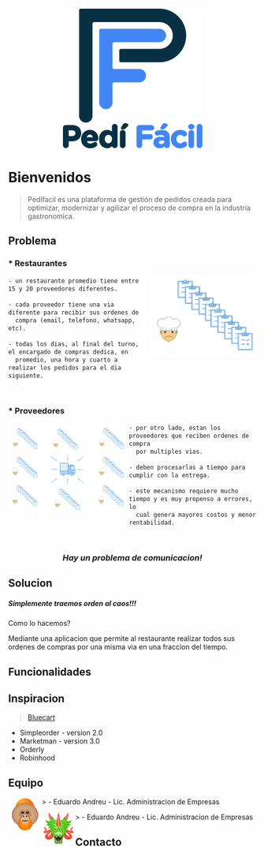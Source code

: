 
<p align="center">
  <img src="assets/logoPediFacil_README.png">
</p>

# Bienvenidos
> Pedifacil es una plataforma de gestión de pedidos creada para optimizar, modernizar y agilizar el proceso de compra en la industria gastronomica.

## Problema

<h3 align="left">* Restaurantes</h3>

<img align="right" width="218" height="160" src="assets/img_chefOrder_README.png">

    - un restaurante promedio tiene entre 15 y 20 proveedores diferentes.
    
    - cada proveedor tiene una via diferente para recibir sus ordenes de 
      compra (email, telefono, whatsapp, etc).
      
    - todas los dias, al final del turno, el encargado de compras dedica, en 
      promedio, una hora y cuarto a realizar los pedidos para el dia siguiente.

</br>
<h3 align="left">* Proveedores</h3>

<img align="left" width="245" height="180" src="assets/img_supplierProcess_README.png">

    - por otro lado, estan los proveedores que reciben ordenes de compra 
      por multiples vias.
    
    - deben procesarlas a tiempo para cumplir con la entrega.
      
    - este mecanismo requiere mucho tiempo y es muy propenso a errores, lo 
      cual genera mayores costos y menor rentabilidad.
</br>
<h3 align="center"><em>Hay un problema de comunicacion!</em></h3>

## Solucion

##### Simplemente traemos orden al caos!!!

Como lo hacemos?

Mediante una aplicacion que permite al restaurante realizar todos sus ordenes de compras por una misma via en una fraccion del tiempo.


## Funcionalidades


## Inspiracion
> <a href="https://www.bluecart.com" target="_blank">Bluecart</a> 
* Simpleorder - version 2.0
* Marketman - version 3.0
* Orderly
* Robinhood

## Equipo
<p>
> <img align="left" src="assets/team1_README.png">
  - Eduardo Andreu
  - Lic. Administracion de Empresas
  </br>
</p>
<p>
> <img align="left" src="assets/team2_README.png">
  - Eduardo Andreu
  - Lic. Administracion de Empresas
  </br>
</p>

## Contacto

